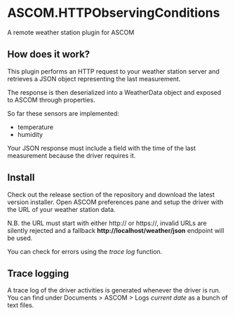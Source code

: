﻿# ASCOM.HTTPObservingConditions

A remote weather station plugin for ASCOM

## How does it work?

This plugin performs an HTTP request to your weather station server and
retrieves a JSON object representing the last measurement.

The response is then deserialized into a WeatherData object and exposed to
ASCOM through properties.

So far these sensors are implemented:

- temperature
- humidity

Your JSON response must include a field with the time of the last measurement
because the driver requires it.

## Install

Check out the release section of the repository and download the latest version
installer. Open ASCOM preferences pane and setup the driver with the URL of your
weather station data.

N.B. the URL must start with either http:// or https://, invalid URLs are silently
rejected and a fallback **http://localhost/weather/json** endpoint will be used.

You can check for errors using the *trace log* function.

## Trace logging

A trace log of the driver activities is generated whenever the driver is run.
You can find under Documents > ASCOM > Logs *current date* as a bunch of text files.

